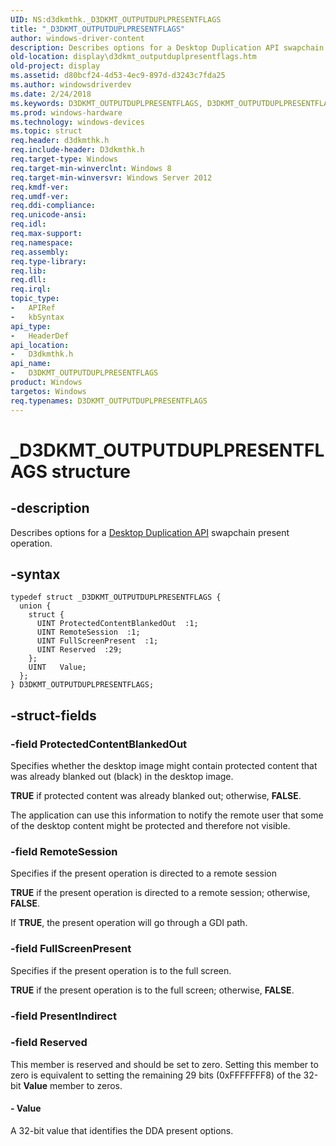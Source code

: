 ```yaml
---
UID: NS:d3dkmthk._D3DKMT_OUTPUTDUPLPRESENTFLAGS
title: "_D3DKMT_OUTPUTDUPLPRESENTFLAGS"
author: windows-driver-content
description: Describes options for a Desktop Duplication API swapchain present operation.
old-location: display\d3dkmt_outputduplpresentflags.htm
old-project: display
ms.assetid: d80bcf24-4d53-4ec9-897d-d3243c7fda25
ms.author: windowsdriverdev
ms.date: 2/24/2018
ms.keywords: D3DKMT_OUTPUTDUPLPRESENTFLAGS, D3DKMT_OUTPUTDUPLPRESENTFLAGS structure [Display Devices], _D3DKMT_OUTPUTDUPLPRESENTFLAGS, d3dkmthk/D3DKMT_OUTPUTDUPLPRESENTFLAGS, display.d3dkmt_outputduplpresentflags
ms.prod: windows-hardware
ms.technology: windows-devices
ms.topic: struct
req.header: d3dkmthk.h
req.include-header: D3dkmthk.h
req.target-type: Windows
req.target-min-winverclnt: Windows 8
req.target-min-winversvr: Windows Server 2012
req.kmdf-ver: 
req.umdf-ver: 
req.ddi-compliance: 
req.unicode-ansi: 
req.idl: 
req.max-support: 
req.namespace: 
req.assembly: 
req.type-library: 
req.lib: 
req.dll: 
req.irql: 
topic_type:
-	APIRef
-	kbSyntax
api_type:
-	HeaderDef
api_location:
-	D3dkmthk.h
api_name:
-	D3DKMT_OUTPUTDUPLPRESENTFLAGS
product: Windows
targetos: Windows
req.typenames: D3DKMT_OUTPUTDUPLPRESENTFLAGS
---
```


# _D3DKMT_OUTPUTDUPLPRESENTFLAGS structure


## -description


Describes options for a <a href="https://msdn.microsoft.com/523FBFAD-5D78-4EE3-A3B7-8FD5BA39DC46">Desktop Duplication API</a> swapchain present operation.


## -syntax


````
typedef struct _D3DKMT_OUTPUTDUPLPRESENTFLAGS {
  union {
    struct {
      UINT ProtectedContentBlankedOut  :1;
      UINT RemoteSession  :1;
      UINT FullScreenPresent  :1;
      UINT Reserved  :29;
    };
    UINT   Value;
  };
} D3DKMT_OUTPUTDUPLPRESENTFLAGS;
````


## -struct-fields




### -field ProtectedContentBlankedOut

Specifies whether the desktop image might contain protected content that was already blanked out (black) in the desktop image.

<b>TRUE</b> if protected content was already blanked out; otherwise, <b>FALSE</b>.

The application can use this information to notify the remote user that some of the desktop content might be protected and therefore not visible.


### -field RemoteSession

Specifies if the present operation is directed to a remote session

<b>TRUE</b> if the present operation is directed to a remote session; otherwise, <b>FALSE</b>.

If <b>TRUE</b>, the present operation will go through a GDI path.


### -field FullScreenPresent

Specifies if the present operation is to the full screen.

<b>TRUE</b> if the present operation is to the full screen; otherwise, <b>FALSE</b>.


### -field PresentIndirect

 


### -field Reserved

This member is reserved and should be set to zero. Setting this member to zero is equivalent to setting the remaining 29 bits (0xFFFFFFF8) of the 32-bit <b>Value</b> member to zeros.




#### - Value

A 32-bit value that identifies the DDA present options.

